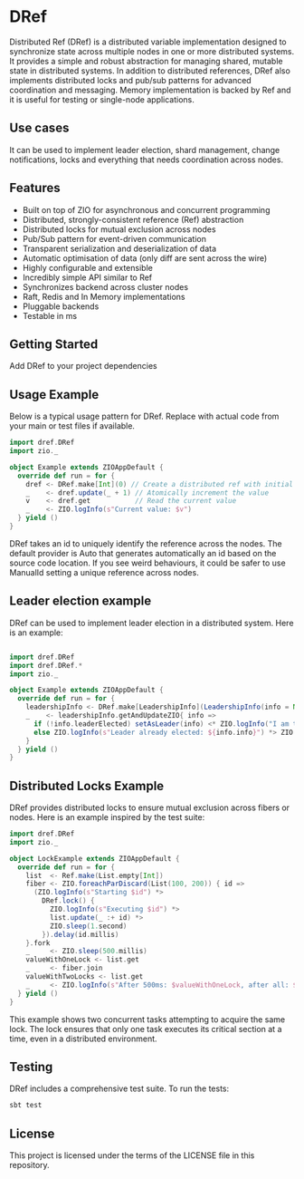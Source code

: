 # DRef

Distributed Ref (DRef) is a distributed variable implementation designed to synchronize state across multiple nodes in one or more distributed systems. It provides a simple and robust abstraction for managing shared, mutable state in distributed systems. In addition to distributed references, DRef also implements distributed locks and pub/sub patterns for advanced coordination and messaging.
Memory implementation is backed by Ref and it is useful for testing or single-node applications.

## Use cases
It can be used to implement leader election, shard management, change notifications, locks and everything that needs coordination across nodes.

## Features
- Built on top of ZIO for asynchronous and concurrent programming
- Distributed, strongly-consistent reference (Ref) abstraction
- Distributed locks for mutual exclusion across nodes
- Pub/Sub pattern for event-driven communication
- Transparent serialization and deserialization of data
- Automatic optimisation of data (only diff are sent across the wire)
- Highly configurable and extensible
- Incredibly simple API similar to Ref
- Synchronizes backend across cluster nodes
- Raft, Redis and In Memory implementations
- Pluggable backends
- Testable in ms

## Getting Started

Add DRef to your project dependencies

## Usage Example

Below is a typical usage pattern for DRef. Replace with actual code from your main or test files if available.

```scala
import dref.DRef
import zio._

object Example extends ZIOAppDefault {
  override def run = for {
    dref <- DRef.make[Int](0) // Create a distributed ref with initial value 0
    _    <- dref.update(_ + 1) // Atomically increment the value
    v    <- dref.get           // Read the current value
    _    <- ZIO.logInfo(s"Current value: $v")
  } yield ()
}
```
DRef takes an id to uniquely identify the reference across the nodes. The default provider is Auto that generates automatically an id based on the source code location. If you see weird behaviours, it could be safer to use ManualId setting a unique reference across nodes.

## Leader election example
DRef can be used to implement leader election in a distributed system. Here is an example:

```scala

import dref.DRef
import dref.DRef.*
import zio._

object Example extends ZIOAppDefault {
  override def run = for {
    leadershipInfo <- DRef.make[LeadershipInfo](LeadershipInfo(info = None))
    _    <- leadershipInfo.getAndUpdateZIO{ info =>
      if (!info.leaderElected) setAsLeader(info) <* ZIO.logInfo("I am the leader")
      else ZIO.logInfo(s"Leader already elected: ${info.info}") *> ZIO.succeed(info)
    }
  } yield ()
}
```
## Distributed Locks Example

DRef provides distributed locks to ensure mutual exclusion across fibers or nodes. Here is an example inspired by the test suite:

```scala
import dref.DRef
import zio._

object LockExample extends ZIOAppDefault {
  override def run = for {
    list  <- Ref.make(List.empty[Int])
    fiber <- ZIO.foreachParDiscard(List(100, 200)) { id =>
      (ZIO.logInfo(s"Starting $id") *>
        DRef.lock() {
          ZIO.logInfo(s"Executing $id") *>
          list.update(_ :+ id) *>
          ZIO.sleep(1.second)
        }).delay(id.millis)
    }.fork
    _     <- ZIO.sleep(500.millis)
    valueWithOneLock <- list.get
    _     <- fiber.join
    valueWithTwoLocks <- list.get
    _     <- ZIO.logInfo(s"After 500ms: $valueWithOneLock, after all: $valueWithTwoLocks")
  } yield ()
}
```

This example shows two concurrent tasks attempting to acquire the same lock. The lock ensures that only one task executes its critical section at a time, even in a distributed environment.

## Testing

DRef includes a comprehensive test suite. To run the tests:
```sh
sbt test
```

## License

This project is licensed under the terms of the LICENSE file in this repository.
